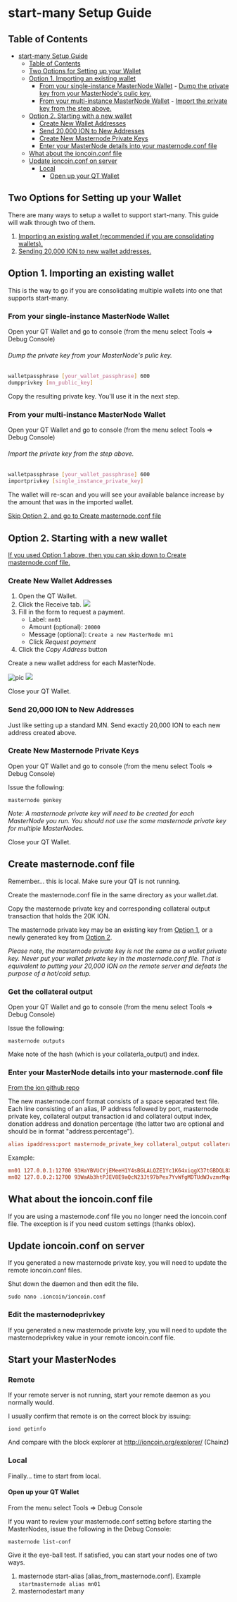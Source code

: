 # start-many Setup Guide

Table of Contents
-----------------
- [start-many Setup Guide](#start-many-setup-guide)
  - [Table of Contents](#table-of-contents)
  - [Two Options for Setting up your Wallet](#two-options-for-setting-up-your-wallet)
  - [Option 1. Importing an existing wallet](#option-1-importing-an-existing-wallet)
    - [From your single-instance MasterNode Wallet](#from-your-single-instance-masternode-wallet)
          - [Dump the private key from your MasterNode's pulic key.](#dump-the-private-key-from-your-masternodes-pulic-key)
    - [From your multi-instance MasterNode Wallet](#from-your-multi-instance-masternode-wallet)
          - [Import the private key from the step above.](#import-the-private-key-from-the-step-above)
  - [Option 2. Starting with a new wallet](#option-2-starting-with-a-new-wallet)
    - [Create New Wallet Addresses](#create-new-wallet-addresses)
    - [Send 20,000 ION to New Addresses](#send-20000-ion-to-new-addresses)
    - [Create New Masternode Private Keys](#create-new-masternode-private-keys)
    - [Enter your MasterNode details into your masternode.conf file](#enter-your-masternode-details-into-your-masternodeconf-file)
  - [What about the ioncoin.conf file](#what-about-the-ioncoinconf-file)
  - [Update ioncoin.conf on server](#update-ioncoinconf-on-server)
    - [Local](#local)
      - [Open up your QT Wallet](#open-up-your-qt-wallet)

## Two Options for Setting up your Wallet
There are many ways to setup a wallet to support start-many. This guide will walk through two of them.

1. [Importing an existing wallet (recommended if you are consolidating wallets).](#option-1-importing-an-existing-wallet)
2. [Sending 20,000 ION to new wallet addresses.](#option-2-starting-with-a-new-wallet)

## Option 1. Importing an existing wallet

This is the way to go if you are consolidating multiple wallets into one that supports start-many.

### From your single-instance MasterNode Wallet

Open your QT Wallet and go to console (from the menu select Tools => Debug Console)

###### Dump the private key from your MasterNode's pulic key.

```bash
walletpassphrase [your_wallet_passphrase] 600
dumpprivkey [mn_public_key]
```

Copy the resulting private key. You'll use it in the next step.

### From your multi-instance MasterNode Wallet

Open your QT Wallet and go to console (from the menu select Tools => Debug Console)

###### Import the private key from the step above.

```bash
walletpassphrase [your_wallet_passphrase] 600
importprivkey [single_instance_private_key]
```

The wallet will re-scan and you will see your available balance increase by the amount that was in the imported wallet.

[Skip Option 2. and go to Create masternode.conf file](#masternodeconf)

## Option 2. Starting with a new wallet
[If you used Option 1 above, then you can skip down to Create masternode.conf file.](#masternodeconf)

### Create New Wallet Addresses

1. Open the QT Wallet.
2. Click the Receive tab.
   ![](https://raw.githubusercontent.com/wiki/cevap/ion/assets/images/sources/receive-3.1.0.png)
3. Fill in the form to request a payment.
   * Label: `mn01`
   * Amount (optional): `20000`
   * Message (optional): `Create a new MasterNode mn1`
   * Click *Request payment*
4. Click the *Copy Address* button

Create a new wallet address for each MasterNode.

![pic](https://raw.githubusercontent.com/wiki/cevap/ion/assets/images/sources/request-payment-mn1.png)
![](https://raw.githubusercontent.com/wiki/cevap/ion/assets/images/sources/request-payment-mn1-paymentinfo.png)

Close your QT Wallet.

### Send 20,000 ION to New Addresses

Just like setting up a standard MN. Send exactly 20,000 ION to each new address created above.

### Create New Masternode Private Keys

Open your QT Wallet and go to console (from the menu select Tools => Debug Console)

Issue the following:

```masternode genkey```

*Note: A masternode private key will need to be created for each MasterNode you run. You should not use the same masternode private key for multiple MasterNodes.*

Close your QT Wallet.

## Create masternode.conf file

Remember... this is local. Make sure your QT is not running.

Create the masternode.conf file in the same directory as your wallet.dat.

Copy the masternode private key and corresponding collateral output transaction that holds the 20K ION.

The masternode private key may be an existing key from [Option 1](#option-1-importing-an-existing-wallet), or a newly generated key from [Option 2](#option-2-starting-with-a-new-wallet).

*Please note, the masternode private key is not the same as a wallet private key. Never put your wallet private key in the masternode.conf file. That is equivalent to putting your 20,000 ION on the remote server and defeats the purpose of a hot/cold setup.*

### Get the collateral output

Open your QT Wallet and go to console (from the menu select Tools => Debug Console)

Issue the following:

```masternode outputs```

Make note of the hash (which is your collaterla_output) and index.

### Enter your MasterNode details into your masternode.conf file
[From the ion github repo](masternode_conf.md)

The new masternode.conf format consists of a space separated text file. Each line consisting of an alias, IP address followed by port, masternode private key, collateral output transaction id and collateral output index, donation address and donation percentage (the latter two are optional and should be in format "address:percentage").

```conf
alias ipaddress:port masternode_private_key collateral_output collateral_output_index donationin_address:donation_percentage
```



Example:

```conf
mn01 127.0.0.1:12700 93HaYBVUCYjEMeeH1Y4sBGLALQZE1Yc1K64xiqgX37tGBDQL8Xg 94ca8a6d8c7dc65ff531877f409680563f4ff4bff2fa299007fbee6f49a6b23e 0
mn02 127.0.0.2:12700 93WaAb3htPJEV8E9aQcN23Jt97bPex7YvWfgMDTUdWJvzmrMqey aa9f1034d973377a5e733272c3d0eced1de22555ad45d6b24abadff8087948d4 0 ihARP34UTohBaEqNqnfwtDY9USM9hZ86Px:25
```

## What about the ioncoin.conf file

If you are using a masternode.conf file you no longer need the ioncoin.conf file. The exception is if you need custom settings (thanks oblox).

## Update ioncoin.conf on server

If you generated a new masternode private key, you will need to update the remote ioncoin.conf files.

Shut down the daemon and then edit the file.

```sudo nano .ioncoin/ioncoin.conf```

### Edit the masternodeprivkey
If you generated a new masternode private key, you will need to update the masternodeprivkey value in your remote ioncoin.conf file.

## Start your MasterNodes

### Remote

If your remote server is not running, start your remote daemon as you normally would. 

I usually confirm that remote is on the correct block by issuing:

```iond getinfo```

And compare with the block explorer at http://ioncoin.org/explorer/ (Chainz)

### Local

Finally... time to start from local.

#### Open up your QT Wallet

From the menu select Tools => Debug Console

If you want to review your masternode.conf setting before starting the MasterNodes, issue the following in the Debug Console:

```masternode list-conf```

Give it the eye-ball test. If satisfied, you can start your nodes one of two ways.

1. masternode start-alias [alias_from_masternode.conf]. Example ```startmasternode alias mn01```
2. masternodestart many

